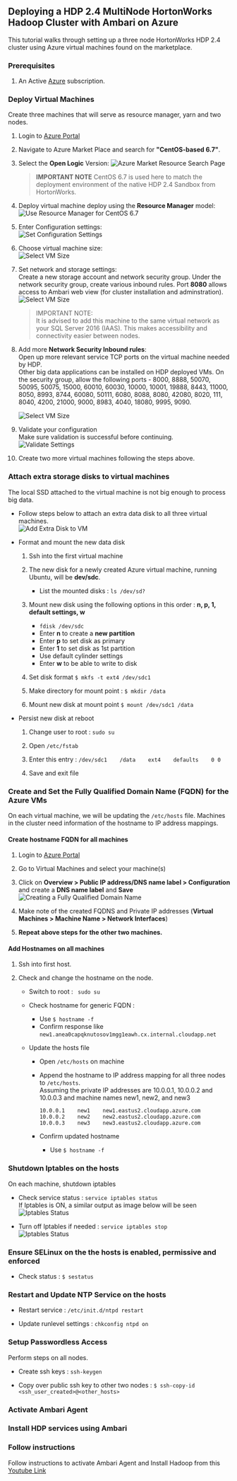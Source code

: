 ## Deploying a HDP 2.4 MultiNode HortonWorks Hadoop Cluster with Ambari on Azure

This tutorial walks through setting up a three node HortonWorks HDP 2.4 cluster using Azure virtual machines
found on the marketplace.  

### Prerequisites

1. An Active [Azure](https://azure.microsoft.com/) subscription. 

### Deploy Virtual Machines
Create three machines that will serve as resource manager, yarn and two nodes. 

1. Login to [Azure Portal](https://portal.azure.com)  

1. Navigate to Azure Market Place and search for **"CentOS-based 6.7"**. 

1. Select the **Open Logic** Version: 
    ![Azure Market Resource Search Page](./assets/media/DEPLOY-MULTINODE1.PNG "Choosing OpenLogic version of CentOS 6.7")    

    > **IMPORTANT NOTE**
    > CentOS 6.7 is used here to match the deployment environment of the native HDP 2.4 Sandbox from HortonWorks.
 
1. Deploy virtual machine deploy using the **Resource Manager** model:  
    ![Use Resource Manager for CentOS 6.7](./assets/media/DEPLOY-MULTINODE1B.PNG "Use Resource Manager for CentOS 6.7")

1. Enter Configuration settings:  
    ![Set Configuration Settings](./assets/media/DEPLOY-MULTINODE2.PNG "Set Configuration")

1. Choose virtual machine size:  
    ![Select VM Size](./assets/media/DEPLOY-MULTINODE3.PNG "Set Machine Size")  

1. Set network and storage settings:  
Create a new storage account and network security group. Under the network security group, create various inbound rules. Port **8080** allows access to Ambari web view (for cluster installation and adminstration). 
    ![Select VM Size](./assets/media/DEPLOY-MULTINODE4B.PNG "Set Network and Storage")  

    > IMPORTANT NOTE:  
    > It is advised to add this machine to the same virtual network as your SQL Server 2016 (IAAS). 
    > This makes accessibility and connectivity easier between nodes.  
     

1. Add more **Network Security Inbound rules**:  
Open up more relevant service TCP ports on the virtual machine needed by HDP.   
Other big data applications can be installed on HDP deployed VMs. On the security group, allow the following ports - 8000, 8888, 50070, 50095, 50075, 15000, 60010, 60030, 10000, 10001, 19888, 8443, 11000, 8050, 8993, 8744, 60080, 50111, 6080, 8088, 8080, 42080, 8020, 111, 8040, 4200, 21000, 9000, 
8983, 4040, 18080, 9995, 9090.  

    ![Select VM Size](./assets/media/DEPLOY-MULTINODE7.PNG "Create inbound rules")  

1. Validate your configuration  
Make sure validation is successful before continuing.   
    ![Validate Settings](./assets/media/DEPLOY-MULTINODE5.PNG "Validate Settings")

1. Create two more virtual machines following the steps above. 

### Attach extra storage disks to virtual machines
The local SSD attached to the virtual machine is not big enough to process big data. 

- Follow steps below to attach an extra data disk to all three virtual machines.  
 ![Add Extra Disk to VM](./assets/media/DEPLOY-MULTINODE6.PNG "Add Extra Disk to VM")

- Format and mount the new data disk  
    1. Ssh into the first virtual machine

    1. The new disk for a newly created Azure virtual machine, running Ubuntu, will be **dev/sdc**.  
        -  List the mounted disks :  `ls /dev/sd?` 

    1. Mount new disk using the following options in this order :  **n, p, 1, default settings, w**
        - `fdisk /dev/sdc`  
        - Enter **n** to create a **new partition**    
        - Enter **p** to set disk as primary    
        - Enter **1** to set disk as 1st partition
        - Use default cylinder settings  
        -  Enter **w** to be able to write to disk  

    1. Set disk format `$ mkfs -t ext4 /dev/sdc1`  

    1. Make directory for mount point : `$ mkdir /data`  

    1. Mount new disk at mount point `$ mount /dev/sdc1 /data`   

 - Persist new disk at reboot  
    1. Change user to root : `sudo su`  
    
    1. Open `/etc/fstab`  
    
    1. Enter this entry : `/dev/sdc1    /data    ext4    defaults    0 0`  

    1. Save and exit file 

### Create and Set the Fully Qualified Domain Name (FQDN) for the Azure VMs
On each virtual machine, we will be updating the `/etc/hosts` file. Machines in the cluster need information of the hostname to IP address mappings.  

#### Create hostname FQDN for all machines 
1. Login to [Azure Portal](https://portal.azure.com)  

1. Go to Virtual Machines and select your machine(s)  

1. Click on **Overview > Public IP address/DNS name label > Configuration** and create a **DNS name label** and **Save**   
![Creating a Fully Qualified Domain Name](./assets/media/DEPLOY-MULTINODE8.PNG "Create FQDN")  

1. Make note of the created FQDNS and Private IP addresses (**Virtual Machines > Machine Name > Network Interfaces**)

1. **Repeat above steps for the other two machines.**  

#### Add Hostnames on all machines  
1. Ssh into first host.  

1. Check and change the hostname on the node.  
    - Switch to root : ` sudo su`
    
    - Check hostname for generic FQDN : 
        - Use `$ hostname -f` 
        - Confirm response like `new1.anea0capqknutosov1mgg1eawh.cx.internal.cloudapp.net`  

    - Update the hosts file 
        - Open `/etc/hosts` on machine 

        - Append the hostname to IP address mapping for all three nodes to `/etc/hosts`.   
        Assuming the private IP addresses are 10.0.0.1, 10.0.0.2 and 10.0.0.3 and machine names new1, new2, and new3
            ```
            10.0.0.1    new1    new1.eastus2.cloudapp.azure.com
            10.0.0.2    new2    new2.eastus2.cloudapp.azure.com
            10.0.0.3    new3    new3.eastus2.cloudapp.azure.com
            ```
        - Confirm updated hostname  
            - Use `$ hostname -f`
### Shutdown Iptables on the hosts 
On each machine, shutdown iptables

- Check service status : `service iptables status`  
If Iptables is ON, a similar output as image below will be seen  
![Iptables Status](./assets/media/DEPLOY-MULTINODE9.PNG "Iptables Status")  

- Turn off Iptables if needed : `service iptables stop`  
![Iptables Status](./assets/media/DEPLOY-MULTINODE10.PNG "Iptables OFF")  

### Ensure SELinux on the the hosts is enabled, permissive and enforced
- Check status : `$ sestatus`  
 
### Restart and Update NTP Service on the hosts 
- Restart service : `/etc/init.d/ntpd restart`

- Update runlevel settings : `chkconfig ntpd on`

### Setup Passwordless Access  
Perform steps on all nodes.
- Create ssh keys : `ssh-keygen`

- Copy over public ssh key to other two nodes : `$ ssh-copy-id <ssh_user_created>@<other_hosts>`

### Activate Ambari Agent  


### Install HDP services using Ambari   

### Follow instructions  
Follow instructions to activate Ambari Agent and Install Hadoop from this [Youtube Link](https://www.youtube.com/watch?v=zutXwUxmaT4)  


